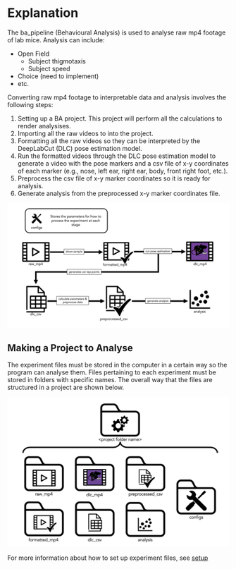 # Explanation

The ba_pipeline (Behavioural Analysis) is used to analyse raw mp4 footage of lab mice. Analysis can include:

- Open Field
  - Subject thigmotaxis
  - Subject speed
- Choice (need to implement)
- etc.

Converting raw mp4 footage to interpretable data and analysis involves the following steps:

1. Setting up a BA project. This project will perform all the calculations to render analysises.
2. Importing all the raw videos to into the project.
3. Formatting all the raw videos so they can be interpreted by the DeepLabCut (DLC) pose estimation model.
4. Run the formatted videos through the DLC pose estimation model to generate a video with the pose markers and a csv file of x-y coordinates of each marker (e.g., nose, left ear, right ear, body, front right foot, etc.).
5. Preprocess the csv file of x-y marker coordinates so it is ready for analysis.
6. Generate analysis from the preprocessed x-y marker coordinates file.

![process_flow](../figures/process_flow.png)

## Making a Project to Analyse

The experiment files must be stored in the computer in a certain way so the program can analyse them.
Files pertaining to each experiment must be stored in folders with specific names.
The overall way that the files are structured in a project are shown below.

![folders1](../figures/folders1.png)

For more information about how to set up experiment files, see [setup](../tutorials/setup.md)
